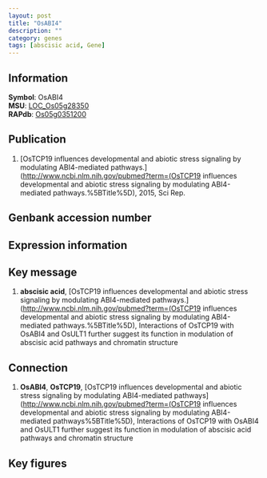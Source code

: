 ```yaml
---
layout: post
title: "OsABI4"
description: ""
category: genes
tags: [abscisic acid, Gene]
---
```


## Information
__Symbol__: OsABI4  
__MSU__: [LOC_Os05g28350](http://rice.plantbiology.msu.edu/cgi-bin/ORF_infopage.cgi?orf=LOC_Os05g28350)  
__RAPdb__: [Os05g0351200](http://rapdb.dna.affrc.go.jp/viewer/gbrowse_details/irgsp1?name=Os05g0351200)  

## Publication
1. [OsTCP19 influences developmental and abiotic stress signaling by modulating ABI4-mediated pathways.](http://www.ncbi.nlm.nih.gov/pubmed?term=(OsTCP19 influences developmental and abiotic stress signaling by modulating ABI4-mediated pathways.%5BTitle%5D), 2015, Sci Rep.

## Genbank accession number

## Expression information

## Key message
1. __abscisic acid__, [OsTCP19 influences developmental and abiotic stress signaling by modulating ABI4-mediated pathways.](http://www.ncbi.nlm.nih.gov/pubmed?term=(OsTCP19 influences developmental and abiotic stress signaling by modulating ABI4-mediated pathways.%5BTitle%5D),  Interactions of OsTCP19 with OsABI4 and OsULT1 further suggest its function in modulation of abscisic acid pathways and chromatin structure

## Connection
1. __OsABI4__, __OsTCP19__, [OsTCP19 influences developmental and abiotic stress signaling by modulating ABI4-mediated pathways](http://www.ncbi.nlm.nih.gov/pubmed?term=(OsTCP19 influences developmental and abiotic stress signaling by modulating ABI4-mediated pathways%5BTitle%5D), Interactions of OsTCP19 with OsABI4 and OsULT1 further suggest its function in modulation of abscisic acid pathways and chromatin structure

## Key figures


